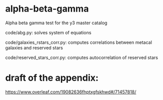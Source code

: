 # alpha-beta-gamma
Alpha beta gamma test for the y3 master catalog

code/abg.py: solves system of equations

code/galaxies_rstars_corr.py: computes correlations between metacal galaxies and reserved stars

code/reserved_stars_corr.py: computes autocorrelation of reserved stars


# draft of the appendix:
https://www.overleaf.com/19082636fhptxgfskhwd#/71457818/
